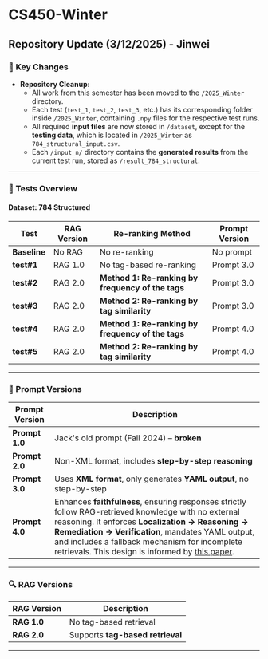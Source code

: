 # CS450-Winter

## **Repository Update (3/12/2025) - Jinwei**
### **📌 Key Changes**
- **Repository Cleanup:**  
  - All work from this semester has been moved to the `/2025_Winter` directory.
  - Each test (`test_1`, `test_2`, `test_3`, etc.) has its corresponding folder inside `/2025_Winter`, containing `.npy` files for the respective test runs.
  - All required **input files** are now stored in `/dataset`, except for the **testing data**, which is located in `/2025_Winter` as `784_structural_input.csv`.
  - Each `/input_n/` directory contains the **generated results** from the current test run, stored as `/result_784_structural`.

---

### **🧪 Tests Overview**
#### **Dataset: 784 Structured**
| Test     | RAG Version | Re-ranking Method                                      | Prompt Version |
|----------|------------|--------------------------------------------------------|---------------|
| **Baseline** | No RAG     | No re-ranking                                        | No prompt    |
| **test#1**   | RAG 1.0    | No tag-based re-ranking                              | Prompt 3.0   |
| **test#2**   | RAG 2.0    | **Method 1: Re-ranking by frequency of the tags**    | Prompt 3.0   |
| **test#3**   | RAG 2.0    | **Method 2: Re-ranking by tag similarity**          | Prompt 3.0   |
| **test#4**   | RAG 2.0    | **Method 1: Re-ranking by frequency of the tags**    | Prompt 4.0   |
| **test#5**   | RAG 2.0    | **Method 2: Re-ranking by tag similarity**          | Prompt 4.0   |

---

### **📜 Prompt Versions**
| Prompt Version | Description |
|---------------|------------|
| **Prompt 1.0** | Jack's old prompt (Fall 2024) – **broken** |
| **Prompt 2.0** | Non-XML format, includes **step-by-step reasoning** |
| **Prompt 3.0** | Uses **XML format**, only generates **YAML output**, no step-by-step |
| **Prompt 4.0** | Enhances **faithfulness**, ensuring responses strictly follow RAG-retrieved knowledge with no external reasoning. It enforces **Localization → Reasoning → Remediation → Verification**, mandates YAML output, and includes a fallback mechanism for incomplete retrievals. This design is informed by [this paper](https://arxiv.org/pdf/2502.02009). |

---

### **🔍 RAG Versions**
| RAG Version | Description |
|------------|-------------|
| **RAG 1.0** | No tag-based retrieval |
| **RAG 2.0** | Supports **tag-based retrieval** |

---
